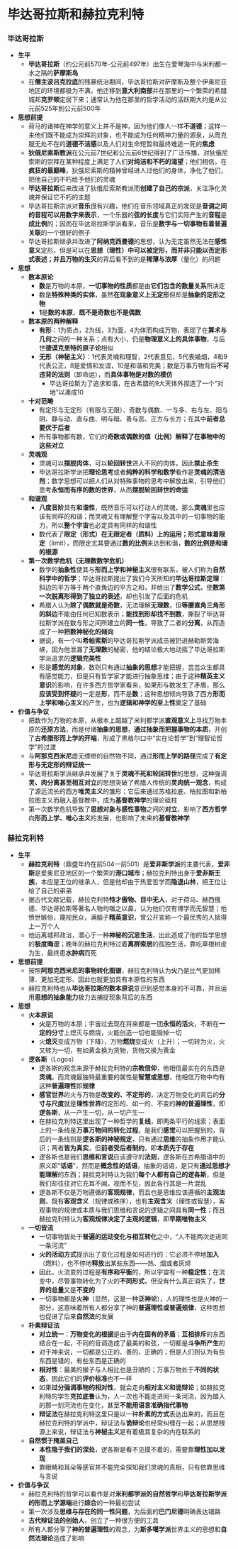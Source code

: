 # 毕达哥拉斯和赫拉克利特
### 毕达哥拉斯
* **生平**
  * **毕达哥拉斯**（约公元前570年-公元前497年）出生在爱琴海中与米利都一水之隔的**萨摩斯岛**
  * 在**僭主波吕克拉底**的残暴统治期间，毕达哥拉斯对萨摩斯及整个伊奥尼亚地区的环境都极为不满，他迁移到**意大利南部**并在那里的一个繁荣的希腊城邦**克罗顿**定居下来；通常认为他在那里的哲学活动的活跃期大约是从公元前525年到公元前500年
* **思想前提**
  * 荷马的诸神在神学的意义上并不是神，因为他们像人一样**不道德**；这样一来他们既不能成为崇拜的对象，也不能成为任何精神力量的源泉，从而克服无处不在的**道德不洁感**以及人们对生命短暂和最终难逃一死的**焦虑**
  * **狄俄尼索斯教派**在公元前7世纪和公元前6世纪得到了广泛传播，对狄俄尼索斯的崇拜在某种程度上满足了人们**对纯洁和不朽的渴望**；他们相信，在**疯狂的最巅峰**，狄俄尼索斯的精神曾经进人过他们的身体，净化了他们，把他自己的不朽给予他们的灵魂
  * **毕达哥拉斯**后来改进了狄俄尼索斯教派而**创建了自己的宗派**，关注净化灵魂并保证它不朽的主题
  * 毕达哥拉斯宗派对**音乐**很有兴趣，他们在音乐领域真正的发现是**音调之间的音程可以用数字来表示**，一个乐器的**弦的长度**与它们实际产生的**音程**是**成比例**的；因而在毕达哥拉斯学派看来，音乐是**数字与一切事物有着普遍关联**的一个很好的例子
  * 毕达哥拉斯继承并改进了**阿纳克西曼德**的思想，认为无定虽然无法在**感性意义**定形，但是可以在**思想（理性）**中可以被定形，而并非只能以否定形式表述；并且**万物的生灭**的背后看不到的是**稀薄与浓厚**（量化）的问题
* **思想**
  * **数本原论**
    * **数**是万物的本原，**一切事物的性质**都是由**它们包含的数量关系**所决定
    * 数是**特殊种类的实体**，虽然**在现象意义上无定形**但却是**抽象的定形之物**
    * **1**是**数的本原**，**既不是奇数也不是偶数**
  * **数本原的两种解释**
    * **有形**：1为质点，2为线，3为面，4为体而构成万物，表现了在**算术与几何**之间的一种关系；点有大小，仍是**物理意义上的具体事物**，与后世**德谟克里特的原子论**相似
    * **无形（神秘主义）**：1代表灵魂和理智，2代表意见，5代表婚烟，4和9代表公正，8是爱情和友谊，10是和谐和完美；数是万事万物背后**不可违背的法则**（即命运），而**具体事物是对数的模仿**
      * 毕达哥拉斯为了追求和谐，在古希腊的9大天体外捏造了一个“对地”以凑成10
  * **十对范畴**
    * 有定形与无定形（有限与无限）、奇数与偶数、一与多、右与左、阳与阴、静与动、直与曲、明与暗、善与恶、正方与长方；在其中**前者总要优于后者**
    * 所有事物都有数，它们的**奇数或偶数的值（比例）**解释了在事物中的这些**对立**
  * **灵魂观**
    * 灵魂可以**摆脱肉体**，可以**轮回转世**进入不同的肉体，因此**禁止杀生**
    * 毕达哥拉斯学派把**理论思考**或者**纯粹的科学和数学**看作是**灵魂的清洁剂**；数学思想可以把人们从对特殊事物的思考中解放出来，引导他们思考**永恒而有序的数的世界**，从而**摆脱轮回转世的命运**
  * **和谐观**
    * **八度音阶**具有**和谐性**，既然音乐可以打动人的灵魂，那么**灵魂**里也应该有同样的和谐；而灵魂又有理解整个字宙以及其中的一切事物的能力，所以**整个宇宙**也必定具有同样的和谐性
    * 数代表了**限定（形式）**在**无限定者（质料）**上的运用；形式意味着**限定**（limit），而限定尤其要通过**数的比例**来达到和谐，**数的比例是和谐的根源**
  * **第一次数学危机（无理数数学危机）**
    * 数学的**抽象性**使其与**形而上学和神秘主义**很有联系，被人们称为**自然科学中的哲学**；毕达哥拉斯提出了我们今天所知的**毕达哥拉斯定理**：斜边的平方等于两个直角边的平方之和，并给出了**数学公式**，使**数第一次脱离形得到了独立的表述**，却也引发了后面的危机
    * 希腊人认为**除了偶数就是奇数**，无法理解**无理数**，但**等腰直角三角形的斜边**不能由任何已知数表示；**能找到形却找不到数**，撕裂了毕达哥拉斯学派在数与形之间所建立的**同一性**，导致了二者的**分离**，从而造成了一种**把数神秘化的倾向**
    * 据说，有一个叫**希帕索斯**的毕达哥拉斯学派成员被扔进赫勒斯旁海峡，因为他泄漏了**无理数**的秘密，他的结论极大地动摇了毕达哥拉斯学派追求的**逻辑完美性**
    * 形是**感觉的对象**，数则只有通过**抽象的思想**才能把握，芸芸众生都具有感觉能力，但是只有哲学家才能进行抽象思维；由于这种**精英主义意识**的影响，在许多西方哲学家看来，如果形与数发生了矛盾，那么**应该受到怀疑**的一定是**形**，而不是**数**；这种思想倾向导致了西方**形而上学和唯心主义**的产生，也为**逻辑和神学的至上性**奠定了基础
* **价值与争议**
  * 把数作为万物的本原，从根本上超越了米利都学派**直观意义上**寻找万物本原的**还原方法**，而是付诸**抽象的思想**，**通过抽象而把握事物的本质**，开创了**古希腊形而上学的开端**，形成了黑格尔口中“实在论哲学”到“理智论哲学”的过渡
  * 与**阿那克西米尼**虚无缥缈的自然物不同，通过**形而上学的路径**完成了**有定形与无定形的辩证统一**
  * 毕达哥拉斯学派继承并发展了关于**灵魂不死和轮回转世**的思想，这种强调**灵、肉分离甚至相互对立**的思想突破了希腊人传统的**灵肉统一观念**，构成了源远流长的西方**唯灵主义**的雏形；它后来通过苏格拉底、柏拉图和新柏拉图主义而融入基督教中，成为**基督教神学**的理论砥柱
  * 第一次数学危机导致了**思想对象与感性事物**之间的**对立**，影响了**西方哲学**向**形而上学、唯心主义**的发展，也影响了未来的**基督教神学**
### 赫拉克利特
* **生平**
  * **赫拉克利特**（鼎盛年约在前504一前501）是**爱非斯学派**的主要代表，**爱非斯**是爱奥尼亚地区的一个繁荣的**港口城市**；赫拉克利特出身于**爱非斯王族**，本应是王位的继承人，但是他却由于热爱哲学而**隐退山林**，把王位让给了自己的弟弟
  * 据古代文献记载，赫拉克利特**恃才傲物、目中无人**，对于荷马、赫西俄德、毕达哥拉斯等著名人物均嗤之以鼻，认为他们仅有博学而无智慧；他愤世嫉俗，蔑视民众，满脑子**精英意识**，曾公开宣称一个最优秀的人抵得上一万个人
  * 他远离城邦政治，潜心于一种**神秘的沉思生活**，出此造成了他的哲学思想的**极度晦涩**；晚年的赫拉克利特过着**离群索居**的孤独生活，靠吃草根树皮为生，最终患**水肿病**而死
* **思想前提**
  * 按照**阿那克西米尼的事物转化图谱**，赫拉克利特认为**火**乃是比气更加稀薄、更加无定形、因此也就更加具有本原性的东西
  * 赫拉克利特也从**毕达哥拉斯的数本原说**意识到感觉本身的不可靠，并且运用**思想的抽象能力**极力去捕捉现象背后的东西
* **思想**
  * **火本原说**
    * **火**是万物的本原；宇宙过去现在将来都是一团**永恒的活火**，不断在**一定的分寸**上熄灭与燃烧，火能创造一切也能毁掉一切
    * 火**熄灭**变成万物（下降），万物**燃烧**变成火（上升）；一切转为火，火又转为一切，有如黄金换为货物，货物又换为黄金
  * **逻各斯**（Logos）
    * 逻各斯的观念来源于赫拉克利特的**宗教信仰**，他相信最实在的东西是**灵魂**，而灵魂最独特最重要的属性是**智慧或思想**，他相信万物中均有这种**普遍理性**即**规律**
    * **感官世界**的火与万物是**改变的、不定形的**，决定万物变化的背后的**分寸与尺度**就是**理性世界**的定形的、如一的、不变的**神的普遍理性**，即**逻各斯**，从一产生一切，从一切产生一
    * 在赫拉克利特这里出现了一种哲学的**复线**，即两条平行的线索；表面上的一条线是**万事万物间的转化过程**，是我们**感觉**可以把握到的，背后的一条线则是**逻各斯的神秘规定**，只有通过**思维**的抽象作用才能认识；两者**皆为真实**，但**前者受后者制约**，即**本质先于存在**
    * 逻各斯也是我们**思维和言说**应该遵守的**法则**，逻各斯在古希腊语中的原义即“**话语**”，然而是**概念性的话语**，抽象的话语，是只有**通过思想才能理解**的东西；赫拉克利特认为我们**每个人都有自己的逻各斯**，但是我们却往往对它充耳不闻，视而不见，因此各行其是一片混乱
    * 逻各斯不仅是万物遵循的**客观规律**，而且也是思维应该遵循的**主观法则**，既有**客观含义**（规律或秩序），也有**主观含义**（理性或智慧），客观事物的规律或本质与我们思维和言说的逻辑之间具有**同一性**；而且赫拉克利特认为**客观规律决定了主观的逻辑**，即**早期唯物主义**
  * **一切皆流**
    * 一切事物皆处于**普遍的运动变化与相互转化**之中，“人不能两次走进同一条河流”
    * **火的活动方式**提示出了变化过程是如何进行的：它必须不停地**加入**（燃料），也不停地**释放**出某些东西——热、烟或者灰烬
    * 因此，火流变的过程是**有序和平衡**的，所以宇宙有一种**稳定性**；在流变中，尽管事物转化为了火的**不同形式**，但没有什么真正消失了，**世界的总量**又是**不变的**
    * 一切事物都是**火神**（显然，这是一种**泛神论**），人的理性也是火神的一部分，这意味着所有人都分享了神的**普遍理性或普遍规律**，这种思想也促进了后来**自然法**的发展
  * **朴素辩证法**
    * **对立统一**：**万物变化的根据**是由于**内在固有的矛盾**；**互相排斥**的东西结合在一起，不同的音调造成了最美的和弦，一切都是**斗争所产生**的
    * 对于神来说，一切都是公正的、善的、正确的；但是人们则认为有些东西是错的，有些东西是正确的
    * **相对性**：最美的猴子与人相比也是丑陋的；万事万物处于**不同的状态**，因此它们的**评价标准**也不一样
    * 如果**过分强调事物的相对性**，就会走向**相对主义和诡辩论**；如赫拉克利特的学生**克拉底鲁**认为，人一次也不能走进同一条河流，因为踏入的那一刻河流也在变化，甚至**不能用语言准确指代事物**
    * **辩证法**在赫拉克利特这里只是以一种**朴素的方式**表达出来的，而且在赫拉克利特的学派中，辩证法与**诡辩论**也经常纠缠在一起；从思想根源上来说，辩证法与**神秘主义**是有着极其复杂的内在联系的
  * **自然惯于掩盖自己**
    * **本性隐于我们的深处**，逻各斯是看不见摸不着的，需要靠**理性加以发现**
    * 靠眼睛和耳朵等感官并不能完全探知我们灵魂的真相，只有依靠思维与言说
* **价值与争议**
  * 赫拉克利特的哲学可以看作是对**米利都学派的自然哲学**和**毕达哥拉斯学派的形而上学源端**进行**综合**的一种最初尝试
  * 第一次涉及**思维与存在的同一性问题**，为后面的**巴门尼德**明确表达铺路
  * **古代辩证法的创始人**，创立了一种很方便的工具
  * 所有人都分享了**神的普遍理性**的观念，为**斯多噶学派**世界主义的思想和**自然法理论**造成了影响

